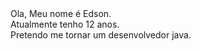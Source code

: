 <div>Ola, Meu nome é Edson.</div>
<div>Atualmente tenho 12 anos.</div>
<div>Pretendo me tornar um desenvolvedor java.</div>

